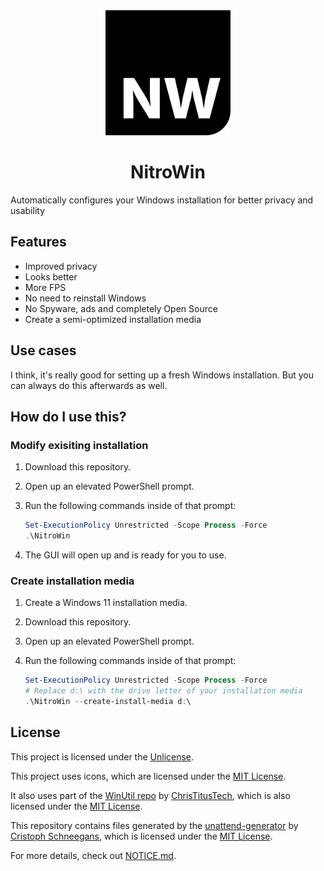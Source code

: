 <div align="center">
   <img src="assets/logo/NitroWin.svg" alt="NitroWin logo" width="200">

   <h1>NitroWin</h1>
</div>

Automatically configures your Windows installation for better privacy and usability

## Features

- Improved privacy
- Looks better
- More FPS
- No need to reinstall Windows
- No Spyware, ads and completely Open Source
- Create a semi-optimized installation media

## Use cases

I think, it's really good for setting up a fresh Windows installation. But you can always do this afterwards as well.

## How do I use this?

### Modify exisiting installation

1. Download this repository.
2. Open up an elevated PowerShell prompt.
3. Run the following commands inside of that prompt:

   ```powershell
   Set-ExecutionPolicy Unrestricted -Scope Process -Force
   .\NitroWin
   ```

4. The GUI will open up and is ready for you to use.

### Create installation media

1. Create a Windows 11 installation media.
2. Download this repository.
3. Open up an elevated PowerShell prompt.
4. Run the following commands inside of that prompt:

   ```powershell
   Set-ExecutionPolicy Unrestricted -Scope Process -Force
   # Replace d:\ with the drive letter of your installation media
   .\NitroWin --create-install-media d:\
   ```

## License

This project is licensed under the [Unlicense](LICENSE).

This project uses icons, which are licensed under the [MIT License](https://github.com/tailwindlabs/heroicons/blob/master/LICENSE).

It also uses part of the [WinUtil repo](https://github.com/ChrisTitusTech/winutil) by [ChrisTitusTech](https://github.com/ChrisTitusTech), which is also licensed under the [MIT License](https://github.com/ChrisTitusTech/winutil/blob/main/LICENSE).

This repository contains files generated by the [unattend-generator](https://github.com/cschneegans/unattend-generator) by [Cristoph Schneegans](https://github.com/cschneegans), which is licensed under the [MIT License](https://github.com/cschneegans/unattend-generator/blob/master/LICENSE.txt).

For more details, check out [NOTICE.md](NOTICE.md).
